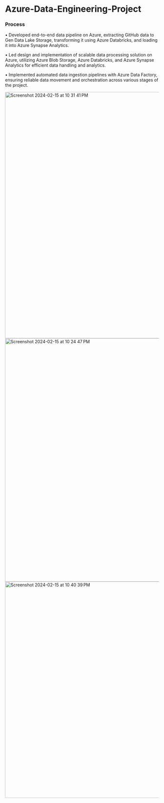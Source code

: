 # Azure-Data-Engineering-Project

### Process

•	Developed end-to-end data pipeline on Azure, extracting GitHub data to Gen Data Lake Storage, transforming it using Azure Databricks, and loading it into Azure Synapse Analytics.

•	Led design and implementation of scalable data processing solution on Azure, utilizing Azure Blob Storage, Azure Databricks, and Azure Synapse Analytics for efficient data handling and analytics.

• Implemented automated data ingestion pipelines with Azure Data Factory, ensuring reliable data movement and orchestration across various stages of the project.

<img width="804" alt="Screenshot 2024-02-15 at 10 31 41 PM" src="https://github.com/jasumonga17/Azure-Data-Engineering-Project/assets/76562774/4c2c069f-dfc1-4bd9-9eb3-8278eb2d626a">


<img width="794" alt="Screenshot 2024-02-15 at 10 24 47 PM" src="https://github.com/jasumonga17/Azure-Data-Engineering-Project/assets/76562774/93b5f525-d303-4d70-89ed-39de182fdf08">


<img width="706" alt="Screenshot 2024-02-15 at 10 40 39 PM" src="https://github.com/jasumonga17/Azure-Data-Engineering-Project/assets/76562774/4fa75907-00a3-4c6d-881f-1c2d1d4b6dcf">

